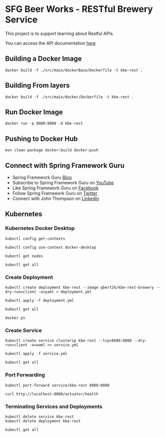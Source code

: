 # SFG Beer Works - RESTful Brewery Service

This project is to support learning about Restful APIs. 

You can access the API documentation [here](https://sfg-beer-works.github.io/brewery-api/#tag/Beer-Service) 

## Building a Docker Image

```shell
docker build -f ./src/main/dockerBase/Dockerfile -t kbe-rest .
```

## Building From layers

```shell
docker build -f ./src/main/docker/Dockerfile -t kbe-rest .
```

## Run Docker Image

```shell
docker run -p 8080:8080 -d kbe-rest
```

## Pushing to Docker Hub

```shell
mvn clean package docker:build docker:push
```

## Connect with Spring Framework Guru
* Spring Framework Guru [Blog](https://springframework.guru/)
* Subscribe to Spring Framework Guru on [YouTube](https://www.youtube.com/channel/UCrXb8NaMPQCQkT8yMP_hSkw)
* Like Spring Framework Guru on [Facebook](https://www.facebook.com/springframeworkguru/)
* Follow Spring Framework Guru on [Twitter](https://twitter.com/spring_guru)
* Connect with John Thompson on [LinkedIn](http://www.linkedin.com/in/springguru)

## Kubernetes

### Kubernetes Docker Desktop

```shell
kubectl config get-contexts

kubectl config use-context docker-desktop

kubectl get nodes

kubectl get all
```

### Create Deployment

```shell
kubectl create deployment kbe-rest --image qbert2k/kbe-rest-brewery --dry-run=client -o=yaml > deployment.yml

kubectl apply -f deployment.yml

kubectl get all

docker ps
```

### Create Service

```shell
kubectl create service clusterip kbe-rest --tcp=8080:8080 --dry-run=client -o=waml >> service.yml

kubectl apply -f service.yml

kubectl get all
```

### Port Forwarding

```shell
kubectl port-forward service/kbe-rest 8080:8080

curl http://localhost:8080/actuator/health
```

### Terminating Services and Deployments

```shell
kubectl delete service kbe-rest
kubectl delete deployment kbe-rest

kubectl get all
```